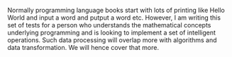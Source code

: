 Normally programming language books start with lots of printing like Hello World and input a word and putput a word etc. However, I am writing this set of tests for a person who understands the mathematical concepts underlying programming and is looking to implement a set of intelligent operations. Such data processing will overlap more with algorithms and data transformation. We will hence cover that more.